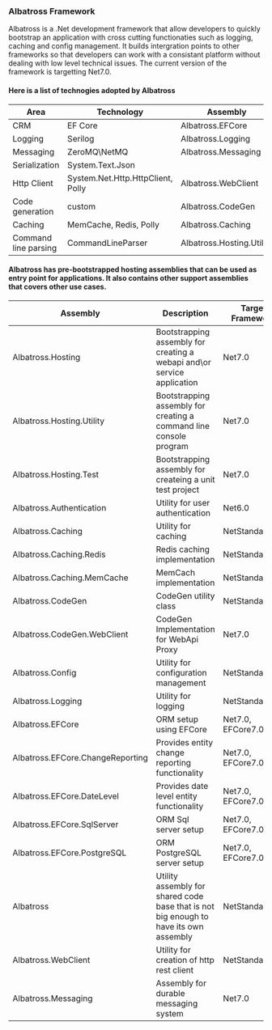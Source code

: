 ### Albatross Framework
Albatross is a .Net development framework that allow developers to quickly bootstrap an application with cross cutting functionaties such as logging, caching and config management.  It builds intergration points to other frameworks so that developers can work with a consistant platform without dealing with low level technical issues.  The current version of the framework is targetting Net7.0.

#### Here is a list of technogies adopted by Albatross

|Area|Technology|Assembly|
|-|-|-|
|CRM|EF Core|Albatross.EFCore|
|Logging|Serilog|Albatross.Logging|
|Messaging|ZeroMQ\NetMQ|Albatross.Messaging|
|Serialization|System.Text.Json|
|Http Client|System.Net.Http.HttpClient, Polly|Albatross.WebClient|
|Code generation|custom|Albatross.CodeGen|
|Caching|MemCache, Redis, Polly|Albatross.Caching|
|Command line parsing|CommandLineParser|Albatross.Hosting.Utility|

#### Albatross has pre-bootstrapped hosting assemblies that can be used as entry point for applications.  It also contains other support assemblies that covers other use cases.

|Assembly|Description|Target Framework|
|-|-|-|
|Albatross.Hosting|Bootstrapping assembly for creating a webapi and\or service application|Net7.0|
|Albatross.Hosting.Utility|Bootstrapping assembly for creating a command line console program|Net7.0|
|Albatross.Hosting.Test|Bootstrapping assembly for createing a unit test project|Net7.0|
|Albatross.Authentication|Utility for user authentication|Net6.0|
|Albatross.Caching|Utility for caching|NetStandard2.1|
|Albatross.Caching.Redis|Redis caching implementation|NetStandard2.1|
|Albatross.Caching.MemCache|MemCach implementation|NetStandard2.1|
|Albatross.CodeGen|CodeGen utility class|NetStandard2.1|
|Albatross.CodeGen.WebClient|CodeGen Implementation for WebApi Proxy|Net7.0|
|Albatross.Config|Utility for configuration management|NetStandard2.1|
|Albatross.Logging|Utility for logging|NetStandard2.1|
|Albatross.EFCore|ORM setup using EFCore|Net7.0, EFCore7.0|
|Albatross.EFCore.ChangeReporting|Provides entity change reporting functionality|Net7.0, EFCore7.0|
|Albatross.EFCore.DateLevel|Provides date level entity functionality|Net7.0, EFCore7.0|
|Albatross.EFCore.SqlServer|ORM Sql server setup|Net7.0, EFCore7.0|
|Albatross.EFCore.PostgreSQL|ORM PostgreSQL server setup|Net7.0, EFCore7.0|
|Albatross|Utility assembly for shared code base that is not big enough to have its own assembly|NetStandard2.1|
|Albatross.WebClient|Utility for creation of http rest client|NetStandard2.1|
|Albatross.Messaging|Assembly for durable messaging system|Net7.0|